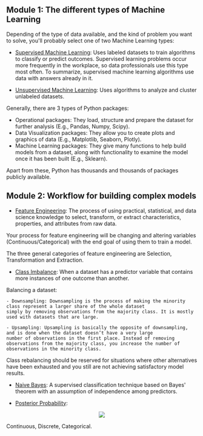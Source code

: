 ## Module 1: The different types of Machine Learning

Depending of the type of data available, and the kind of problem you want to solve, you'll probably select one of two Machine Learning types:

  - <ins>Supervised Machine Learning</ins>: Uses labeled datasets to train algorithms to classify or predict outcomes. Supervised learning problems
occur more frequently in the workplace, so data professionals use this type most often.
    To summarize, supervised machine learning algorithms use data with answers already in it.

  - <ins>Unsupervised Machine Learning</ins>: Uses algorithms to analyze and cluster unlabeled datasets.

Generally, there are 3 types of Python packages:

  - Operational packages: They load, structure and prepare the dataset for further analysis (E.g., Pandas, Numpy, Scipy).
  - Data Visualization packages: They allow you to create plots and graphics of data (E.g., Matplotlib, Seaborn, Plotly).
  - Machine Learning packages: They give many functions to help build models from a dataset, along with functionality to examine the model once it has
been built (E.g., Sklearn).

Apart from these, Python has thousands and thousands of packages publicly available.

## Module 2: Workflow for building complex models

  - <ins>Feature Engineering</ins>: The process of using practical, statistical, and data science knowledge to select, transform, or extract
characteristics, properties, and attributes from raw data.

  Your process for feature engineering will be changing and altering variables (Continuous/Categorical) with the end goal of using them to train a
model.

  The three general categories of feature engineering are Selection, Transformation and Extraction.

  - <ins>Class Imbalance</ins>: When a dataset has a predictor variable that contains more instances of one outcome than another.

Balancing a dataset:

    - Downsampling: Downsampling is the process of making the minority class represent a larger share of the whole dataset
    simply by removing observations from the majority class. It is mostly used with datasets that are large.
    
    - Upsampling: Upsampling is basically the opposite of downsampling, and is done when the dataset doesn’t have a very large
    number of observations in the first place. Instead of removing observations from the majority class, you increase the number of
    observations in the minority class.

Class rebalancing should be reserved for situations where other alternatives have been exhausted and you still are not achieving satisfactory model
results.

  - <ins>Naive Bayes</ins>: A supervised classification technique based on Bayes' theorem with an assumption of independence among predictors. 

  - <ins>Posterior Probability</ins>:

<p align="center">
  <img src="https://github.com/user-attachments/assets/2a432c3a-294a-4fbb-99ea-103660587fee" />
</p>

Continuous, Discrete, Categorical.






